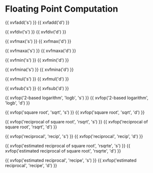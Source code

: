 # Floating Point Computation

{{ xvfadd('s') }}
{{ xvfadd('d') }}

{{ xvfdiv('s') }}
{{ xvfdiv('d') }}

{{ xvfmax('s') }}
{{ xvfmax('d') }}

{{ xvfmaxa('s') }}
{{ xvfmaxa('d') }}

{{ xvfmin('s') }}
{{ xvfmin('d') }}

{{ xvfmina('s') }}
{{ xvfmina('d') }}

{{ xvfmul('s') }}
{{ xvfmul('d') }}

{{ xvfsub('s') }}
{{ xvfsub('d') }}

{{ xvfop('2-based logarithm', 'logb', 's') }}
{{ xvfop('2-based logarithm', 'logb', 'd') }}

{{ xvfop('square root', 'sqrt', 's') }}
{{ xvfop('square root', 'sqrt', 'd') }}

{{ xvfop('reciprocal of square root', 'rsqrt', 's') }}
{{ xvfop('reciprocal of square root', 'rsqrt', 'd') }}

{{ xvfop('reciprocal', 'recip', 's') }}
{{ xvfop('reciprocal', 'recip', 'd') }}

{{ xvfop('estimated reciprocal of square root', 'rsqrte', 's') }}
{{ xvfop('estimated reciprocal of square root', 'rsqrte', 'd') }}

{{ xvfop('estimated reciprocal', 'recipe', 's') }}
{{ xvfop('estimated reciprocal', 'recipe', 'd') }}